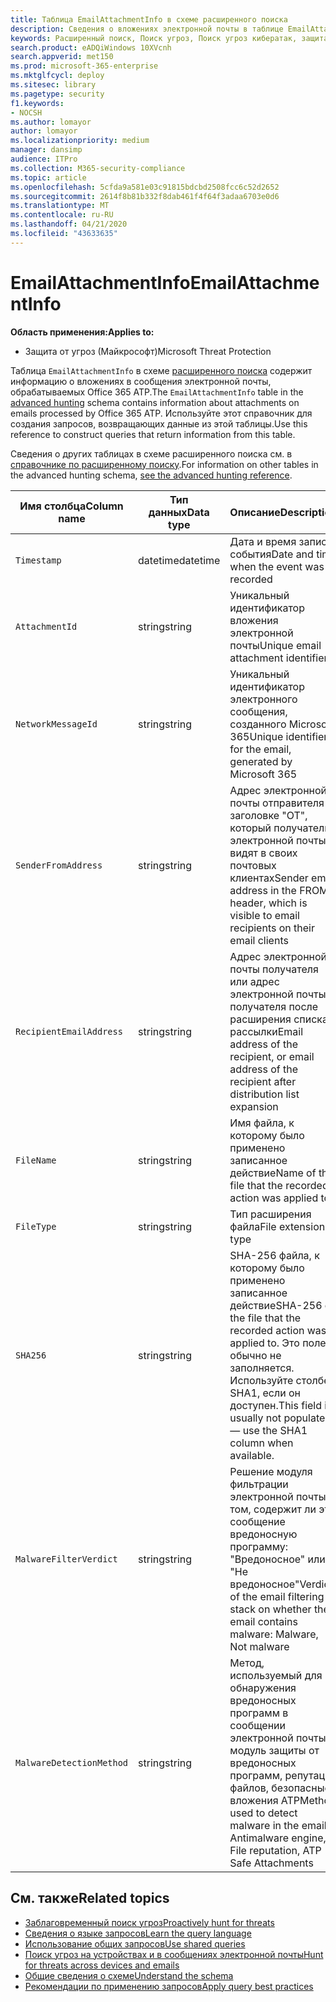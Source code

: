 ```yaml
---
title: Таблица EmailAttachmentInfo в схеме расширенного поиска
description: Сведения о вложениях электронной почты в таблице EmailAttachmentInfo схемы расширенного поиска
keywords: Расширенный поиск, Поиск угроз, Поиск угроз кибератак, защита от угроз Майкрософт, Microsoft 365, MTP, m365, поиск, запрос, телеметрии, Справка по схеме, Кусто, таблица, столбец, тип данных, описание, Емаилаттачментинфо, идентификатор сетевого сообщения, отправитель, имя получателя, идентификатор вложения, имя вложения и вредоносная вредоносности
search.product: eADQiWindows 10XVcnh
search.appverid: met150
ms.prod: microsoft-365-enterprise
ms.mktglfcycl: deploy
ms.sitesec: library
ms.pagetype: security
f1.keywords:
- NOCSH
ms.author: lomayor
author: lomayor
ms.localizationpriority: medium
manager: dansimp
audience: ITPro
ms.collection: M365-security-compliance
ms.topic: article
ms.openlocfilehash: 5cfda9a581e03c91815bdcbd2508fcc6c52d2652
ms.sourcegitcommit: 2614f8b81b332f8dab461f4f64f3adaa6703e0d6
ms.translationtype: MT
ms.contentlocale: ru-RU
ms.lasthandoff: 04/21/2020
ms.locfileid: "43633635"
---
```

# <a name="emailattachmentinfo"></a><span data-ttu-id="15570-104">EmailAttachmentInfo</span><span class="sxs-lookup"><span data-stu-id="15570-104">EmailAttachmentInfo</span></span>

<span data-ttu-id="15570-105">**Область применения:**</span><span class="sxs-lookup"><span data-stu-id="15570-105">**Applies to:**</span></span>
- <span data-ttu-id="15570-106">Защита от угроз (Майкрософт)</span><span class="sxs-lookup"><span data-stu-id="15570-106">Microsoft Threat Protection</span></span>



<span data-ttu-id="15570-107">Таблица `EmailAttachmentInfo` в схеме [расширенного поиска](advanced-hunting-overview.md) содержит информацию о вложениях в сообщения электронной почты, обрабатываемых Office 365 ATP.</span><span class="sxs-lookup"><span data-stu-id="15570-107">The `EmailAttachmentInfo` table in the [advanced hunting](advanced-hunting-overview.md) schema contains information about attachments on emails processed by Office 365 ATP.</span></span> <span data-ttu-id="15570-108">Используйте этот справочник для создания запросов, возвращающих данные из этой таблицы.</span><span class="sxs-lookup"><span data-stu-id="15570-108">Use this reference to construct queries that return information from this table.</span></span>

<span data-ttu-id="15570-109">Сведения о других таблицах в схеме расширенного поиска см. в [справочнике по расширенному поиску](advanced-hunting-schema-tables.md).</span><span class="sxs-lookup"><span data-stu-id="15570-109">For information on other tables in the advanced hunting schema, [see the advanced hunting reference](advanced-hunting-schema-tables.md).</span></span>

| <span data-ttu-id="15570-110">Имя столбца</span><span class="sxs-lookup"><span data-stu-id="15570-110">Column name</span></span> | <span data-ttu-id="15570-111">Тип данных</span><span class="sxs-lookup"><span data-stu-id="15570-111">Data type</span></span> | <span data-ttu-id="15570-112">Описание</span><span class="sxs-lookup"><span data-stu-id="15570-112">Description</span></span> |
|-------------|-----------|-------------|
| `Timestamp` | <span data-ttu-id="15570-113">datetime</span><span class="sxs-lookup"><span data-stu-id="15570-113">datetime</span></span> | <span data-ttu-id="15570-114">Дата и время записи события</span><span class="sxs-lookup"><span data-stu-id="15570-114">Date and time when the event was recorded</span></span> |
| `AttachmentId` | <span data-ttu-id="15570-115">string</span><span class="sxs-lookup"><span data-stu-id="15570-115">string</span></span> | <span data-ttu-id="15570-116">Уникальный идентификатор вложения электронной почты</span><span class="sxs-lookup"><span data-stu-id="15570-116">Unique email attachment identifier</span></span> |
| `NetworkMessageId` | <span data-ttu-id="15570-117">string</span><span class="sxs-lookup"><span data-stu-id="15570-117">string</span></span> | <span data-ttu-id="15570-118">Уникальный идентификатор электронного сообщения, созданного Microsoft 365</span><span class="sxs-lookup"><span data-stu-id="15570-118">Unique identifier for the email, generated by Microsoft 365</span></span> |
| `SenderFromAddress` | <span data-ttu-id="15570-119">string</span><span class="sxs-lookup"><span data-stu-id="15570-119">string</span></span> | <span data-ttu-id="15570-120">Адрес электронной почты отправителя в заголовке "ОТ", который получатели электронной почты видят в своих почтовых клиентах</span><span class="sxs-lookup"><span data-stu-id="15570-120">Sender email address in the FROM header, which is visible to email recipients on their email clients</span></span> |
| `RecipientEmailAddress` | <span data-ttu-id="15570-121">string</span><span class="sxs-lookup"><span data-stu-id="15570-121">string</span></span> | <span data-ttu-id="15570-122">Адрес электронной почты получателя или адрес электронной почты получателя после расширения списка рассылки</span><span class="sxs-lookup"><span data-stu-id="15570-122">Email address of the recipient, or email address of the recipient after distribution list expansion</span></span> |
| `FileName` | <span data-ttu-id="15570-123">string</span><span class="sxs-lookup"><span data-stu-id="15570-123">string</span></span> | <span data-ttu-id="15570-124">Имя файла, к которому было применено записанное действие</span><span class="sxs-lookup"><span data-stu-id="15570-124">Name of the file that the recorded action was applied to</span></span> |
| `FileType` | <span data-ttu-id="15570-125">string</span><span class="sxs-lookup"><span data-stu-id="15570-125">string</span></span> | <span data-ttu-id="15570-126">Тип расширения файла</span><span class="sxs-lookup"><span data-stu-id="15570-126">File extension type</span></span> |
| `SHA256` | <span data-ttu-id="15570-127">string</span><span class="sxs-lookup"><span data-stu-id="15570-127">string</span></span> | <span data-ttu-id="15570-128">SHA-256 файла, к которому было применено записанное действие</span><span class="sxs-lookup"><span data-stu-id="15570-128">SHA-256 of the file that the recorded action was applied to.</span></span> <span data-ttu-id="15570-129">Это поле обычно не заполняется. Используйте столбец SHA1, если он доступен.</span><span class="sxs-lookup"><span data-stu-id="15570-129">This field is usually not populated — use the SHA1 column when available.</span></span> |
| `MalwareFilterVerdict` | <span data-ttu-id="15570-130">string</span><span class="sxs-lookup"><span data-stu-id="15570-130">string</span></span> | <span data-ttu-id="15570-131">Решение модуля фильтрации электронной почты о том, содержит ли это сообщение вредоносную программу: "Вредоносное" или "Не вредоносное"</span><span class="sxs-lookup"><span data-stu-id="15570-131">Verdict of the email filtering stack on whether the email contains malware: Malware, Not malware</span></span> |
| `MalwareDetectionMethod` | <span data-ttu-id="15570-132">string</span><span class="sxs-lookup"><span data-stu-id="15570-132">string</span></span> | <span data-ttu-id="15570-133">Метод, используемый для обнаружения вредоносных программ в сообщении электронной почты: модуль защиты от вредоносных программ, репутация файлов, безопасные вложения ATP</span><span class="sxs-lookup"><span data-stu-id="15570-133">Method used to detect malware in the email: Antimalware engine, File reputation, ATP Safe Attachments</span></span> |

## <a name="related-topics"></a><span data-ttu-id="15570-134">См. также</span><span class="sxs-lookup"><span data-stu-id="15570-134">Related topics</span></span>
- [<span data-ttu-id="15570-135">Заблаговременный поиск угроз</span><span class="sxs-lookup"><span data-stu-id="15570-135">Proactively hunt for threats</span></span>](advanced-hunting-overview.md)
- [<span data-ttu-id="15570-136">Сведения о языке запросов</span><span class="sxs-lookup"><span data-stu-id="15570-136">Learn the query language</span></span>](advanced-hunting-query-language.md)
- [<span data-ttu-id="15570-137">Использование общих запросов</span><span class="sxs-lookup"><span data-stu-id="15570-137">Use shared queries</span></span>](advanced-hunting-shared-queries.md)
- [<span data-ttu-id="15570-138">Поиск угроз на устройствах и в сообщениях электронной почты</span><span class="sxs-lookup"><span data-stu-id="15570-138">Hunt for threats across devices and emails</span></span>](advanced-hunting-query-emails-devices.md)
- [<span data-ttu-id="15570-139">Общие сведения о схеме</span><span class="sxs-lookup"><span data-stu-id="15570-139">Understand the schema</span></span>](advanced-hunting-schema-tables.md)
- [<span data-ttu-id="15570-140">Рекомендации по применению запросов</span><span class="sxs-lookup"><span data-stu-id="15570-140">Apply query best practices</span></span>](advanced-hunting-best-practices.md)
